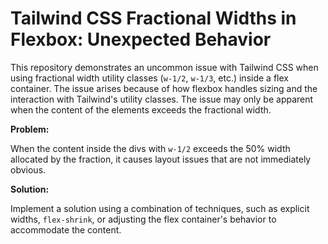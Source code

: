 # Tailwind CSS Fractional Widths in Flexbox: Unexpected Behavior

This repository demonstrates an uncommon issue with Tailwind CSS when using fractional width utility classes (`w-1/2`, `w-1/3`, etc.) inside a flex container.  The issue arises because of how flexbox handles sizing and the interaction with Tailwind's utility classes.  The issue may only be apparent when the content of the elements exceeds the fractional width. 

**Problem:**

When the content inside the divs with `w-1/2` exceeds the 50% width allocated by the fraction, it causes layout issues that are not immediately obvious. 

**Solution:**

Implement a solution using a combination of techniques, such as explicit widths, `flex-shrink`, or adjusting the flex container's behavior to accommodate the content.
